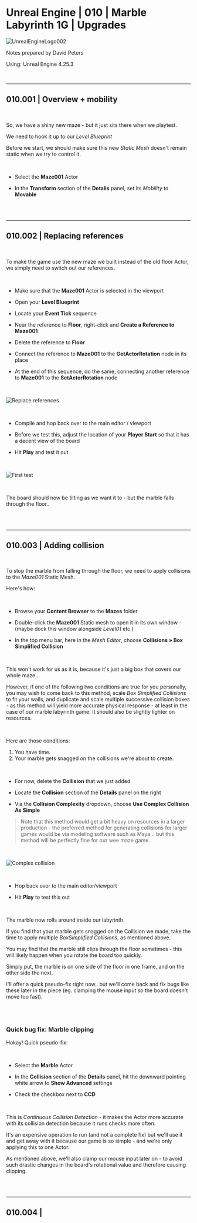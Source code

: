 # Unreal Engine | 010 | Marble Labyrinth 1G | Upgrades

![UnrealEngineLogo002](https://user-images.githubusercontent.com/36719180/90347960-a4e68900-e087-11ea-9349-f5a59105b4d2.png)


Notes prepared by David Peters

Using: Unreal Engine 4.25.3 

<br>

---

## 010.001 | Overview + mobility

<br>

So, we have a shiny new maze - but it just sits there when we playtest.

We need to hook it up to our *Level Blueprint*

Before we start, we should make sure this new *Static Mesh* doesn't remain static when we try to control it.

<br>

- Select the **Maze001** Actor 

- In the **Transform** section of the **Details** panel, set its *Mobility* to **Movable**

<br><br>

---

## 010.002 | Replacing references

<br>

To make the game use the new maze we built instead of the old floor Actor, we simply need to switch out our references.

<br>

- Make sure that the **Maze001** Actor is selected in the viewport

- Open your **Level Blueprint**

- Locate your **Event Tick** sequence

- Near the reference to **Floor**, right-click and **Create a Reference to Maze001**

- Delete the reference to **Floor**

- Connect the reference to **Maze001** to the **GetActorRotation** node in its place

- At the end of this sequence, do the same, connecting another reference to **Maze001** to the **SetActorRotation** node

<br>

![Replace references](https://user-images.githubusercontent.com/36719180/93293503-376f7900-f83c-11ea-816a-7f2256615241.png)

<br>

- Compile and hop back over to the main editor / viewport

- Before we test this, adjust the location of your **Player Start** so that it has a decent view of the board

- Hit **Play** and test it out

<br>

![First test](https://user-images.githubusercontent.com/36719180/93291393-0e001e80-f837-11ea-9690-371a2142dbc3.png)

<br>

The board should now be tilting as we want it to - but the marble falls through the floor..

<br><br>

---

## 010.003 | Adding collision

<br>

To stop the marble from falling through the floor, we need to apply collisions to the *Maze001* Static Mesh.

Here's how:

<br>

- Browse your **Content Browser** to the **Mazes** folder

- Double-click the **Maze001** Static mesh to open it in its own window - (maybe dock this window alongside *Level01* etc.)

- In the top menu bar, here in the *Mesh Editor*, choose **Collisions » Box Simplified Collision**

<br>

This won't work for us as it is, because it's just a big box that covers our whole maze.. 

However, if one of the following two conditions are true for you personally, you may wish to come back to this method, scale *Box Simplified Collisions* to fit your walls, and duplicate and scale multiple successive collision boxes - as this method will yield more accurate physical response - at least in the case of our marble labyrinth game. It should also be slightly lighter on resources.

<br>

Here are those conditions:

1. You have time.
2. Your marble gets snagged on the collisions we're about to create.

<br>

- For now, delete the **Collision** that we just added

- Locate the **Collision** section of the **Details** panel on the right

- Via the **Collision Complexity** dropdown, choose **Use Complex Collision As Simple**

> Note that this method would get a bit heavy on resources in a larger production - the preferred method for generating collisions for larger games would be via modeling software such as Maya .. but this method will be perfectly fine for our wee maze game.

<br>

![Complex collision](https://user-images.githubusercontent.com/36719180/93294737-76eb9480-f83f-11ea-8d43-670eae74b0df.png)

<br>

- Hop back over to the main editor/viewport

- Hit **Play** to test this out

<br>

The marble now rolls around inside our labyrinth.

If you find that your marble gets snagged on the Collision we made, take the time to apply multiple *BoxSimplified Collisions*, as mentioned above.

You may find that the marble still clips through the floor sometimes - this will likely happen when you rotate the board too quickly.

Simply put, the marble is on one side of the floor in one frame, and on the other side the next.

I'll offer a quick pseudo-fix right now.. but we'll come back and fix bugs like these later in the piece (eg. clamping the mouse input so the board doesn't move too fast).

<br><br>

### Quick bug fix: Marble clipping

Hokay! Quick pseudo-fix:

<br>

- Select the **Marble** Actor

- In the **Collision** section of the **Details** panel, hit the downward pointing white arrow to **Show Advanced** settings

- Check the checkbox next to **CCD**

<br>

This is *Continuous Collision Detection* - it makes the Actor more accurate with its collision detection because it runs checks more often.

It's an expensive operation to run (and not a complete fix) but we'll use it and get away with it because our game is so simple - and we're only applying this to one Actor.

As mentioned above, we'll also clamp our mouse input later on - to avoid such drastic changes in the board's rotational value and therefore causing clipping.

<br><br>

---

## 010.004 | 

<br>




